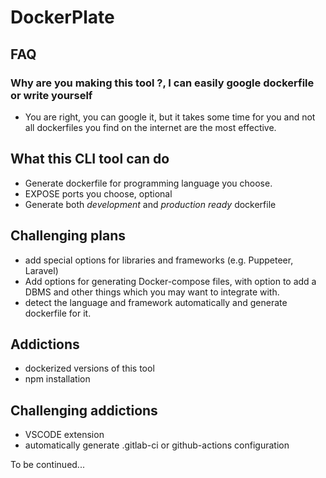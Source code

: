 # DockerPlate

## FAQ
### Why are you making this tool ?, I can easily google dockerfile or write yourself
- You are right, you can google it, but it takes some time for you and not all dockerfiles you find on the internet are the most effective.

## What this CLI tool can do

- Generate dockerfile for programming language you choose.
- EXPOSE ports you choose, optional
- Generate both *development* and *production ready* dockerfile

## Challenging plans

- add special options for libraries and frameworks (e.g. Puppeteer, Laravel)
- Add options for generating Docker-compose files, with option to add a DBMS and other things which you may want to integrate with.
- detect the language and framework automatically and generate dockerfile for it.


## Addictions

- dockerized versions of this tool
- npm installation

## Challenging addictions

- VSCODE extension
- automatically generate .gitlab-ci or github-actions configuration

To be continued...